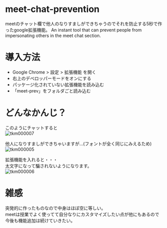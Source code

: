 # meet-chat-prevention
meetのチャット欄で他人のなりすましができちゃうのでそれを防止する5秒で作ったgoogle拡張機能。
An instant tool that can prevent people from impersonating others in the meet chat section.   


    
# 導入方法
* Google Chrome > 設定 > 拡張機能 を開く
* 右上のデベロッパーモードをオンにする
* パッケージ化されていない拡張機能を読み込む
* 「meet-prev」をフォルダごと読み込む



# どんなかんじ？
 このようにチャットすると  
![tkm000007](https://user-images.githubusercontent.com/92311154/150646954-ffe77b37-5287-4688-b60e-603bc21bbfd9.JPG)

他人になりすましができちゃいますが...(フォントが全く同じにみえるため)  
![tkm000005](https://user-images.githubusercontent.com/92311154/150646956-f804a28f-cba1-4bf8-92b3-bd49cb765e30.JPG)



 拡張機能を入れると・・・  
 太文字になって騙されないようになります。  
![tkm000006](https://user-images.githubusercontent.com/92311154/150646984-9374b8cb-ca5c-4aef-9461-90f1e3446b49.JPG)


  
# 雑感
突発的に作ったものなので中身はほぼ空に等しい。  
meetは授業でよく使ってて自分なりにカスタマイズしたい点が他にもあるので今後も機能追加は続けていきたい。


